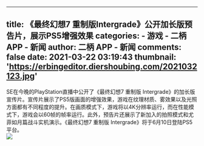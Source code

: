 
---
title: 《最终幻想7 重制版Intergrade》公开加长版预告片，展示PS5增强效果
categories: 
    - 游戏
    - 二柄 APP - 新闻
author: 二柄 APP - 新闻
comments: false
date: 2021-03-22 03:19:43
thumbnail: 'https://erbingeditor.diershoubing.com/2021032123.jpg'
---

<div>   
SE在今晚的PlayStation直播中公开了《最终幻想7 重制版 Intergrade》的加长版宣传片。宣传片展示了PS5版画面的增强效果，游戏在纹理材质、雾效果以及光照方面都有不同程度的提升。在画质模式下，游戏将以4K分辨率运行，而在性能模式下，游戏会以60帧的帧率运行。此外，预告片还展示了新加入的拍照模式和尤菲如月篇战斗实机演示。《最终幻想7 重制版 Intergrade》将于6月10日登陆PS5平台。<br><img src="https://erbingeditor.diershoubing.com/2021032123.jpg" referrerpolicy="no-referrer">  
</div>
            